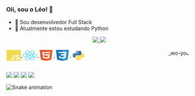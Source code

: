 ### Oii, sou o Léo! 👋

- 🔭 Sou desenvolvedor Full Stack
- 🌱 Atualmente estou estudando Python

<div align="center">
  <a href="https://github.com/leobaumhart2">
  <img height="150em" src="https://github-readme-stats.vercel.app/api?username=leobaumhart2&show_icons=true&theme=synthwave&include_all_commits=true&count_private=true"/>
  <img height="150em" src="https://github-readme-stats.vercel.app/api/top-langs/?username=leobaumhart2&layout=compact&langs_count=7&theme=synthwave"/>
</div>
<div style="display: inline_block"><br>
  <img align="center" alt="leo-Js" height="30" width="40" src="https://raw.githubusercontent.com/devicons/devicon/master/icons/javascript/javascript-plain.svg">
  <img align="center" alt="leo-React" height="30" width="40" src="https://raw.githubusercontent.com/devicons/devicon/master/icons/react/react-original.svg">
  <img align="center" alt="leo-HTML" height="30" width="40" src="https://raw.githubusercontent.com/devicons/devicon/master/icons/html5/html5-original.svg">
  <img align="center" alt="leo-CSS" height="30" width="40" src="https://raw.githubusercontent.com/devicons/devicon/master/icons/css3/css3-original.svg">
  <img align="center" alt="leo-Python" height="30" width="40" src="https://raw.githubusercontent.com/devicons/devicon/master/icons/python/python-original.svg">
  <img align="right" alt="leo-yoda" height="200" style="border-radius:50px;" src="https://64.media.tumblr.com/a590559f8436992a3a45801ca8584d5c/e4480d2dc757bb49-10/s400x600/32f903b3b1504218af6fe577a6e7f70e8fda0cb6.gifv">
  </div>

  ##
<div> 
  <a href="https://instagram.com/edaileo" target="_blank"><img src="https://img.shields.io/badge/-Instagram-%23E4405F?style=for-the-badge&logo=instagram&logoColor=white" target="_blank"></a>
 	<a href="https://www.twitch.tv/edaileo" target="_blank"><img src="https://img.shields.io/badge/Twitch-9146FF?style=for-the-badge&logo=twitch&logoColor=white" target="_blank"></a>
  <a href = "mailto:baumhartdev@gmail.com"><img src="https://img.shields.io/badge/-Gmail-%23333?style=for-the-badge&logo=gmail&logoColor=white" target="_blank"></a>
  <a href="https://www.linkedin.com/in/leonardo-baumhart/" target="_blank"><img src="https://img.shields.io/badge/-LinkedIn-%230077B5?style=for-the-badge&logo=linkedin&logoColor=white" target="_blank"></a> 
 
 ![Snake animation](https://github.com/leobaumhart2/leobaumhart2/blob/output/github-contribution-grid-snake.svg)
 
</div>

